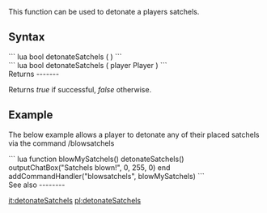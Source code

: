 This function can be used to detonate a players satchels.

Syntax
------

<section name="Client" class="client" show="true">
``` lua
bool detonateSatchels ( )
```

</section>
<section name="Server" class="server" show="true">
``` lua
bool detonateSatchels ( player Player )
```

</section>
Returns
-------

Returns *true* if successful, *false* otherwise.

Example
-------

The below example allows a player to detonate any of their placed satchels via the command /blowsatchels

<section name="Client" class="client" show="true">
``` lua
function blowMySatchels()
    detonateSatchels()
    outputChatBox("Satchels blown!", 0, 255, 0)
end
addCommandHandler("blowsatchels", blowMySatchels)
```

</section>
See also
--------

[it:detonateSatchels](/it:detonateSatchels.md "wikilink") [pl:detonateSatchels](/pl:detonateSatchels.md "wikilink")
